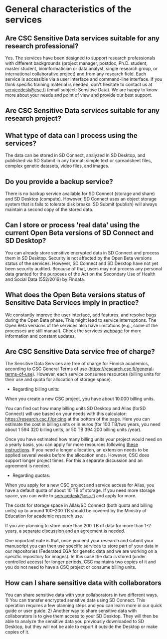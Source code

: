 # General characteristics of the services

## Are CSC Sensitive Data services suitable for any research professional? 
Yes. The services have been designed to support research professionals with different backgrounds (project manager, postdoc, Ph.D. student, master student, bioinformatician or data analyst,  single research group, or international collaborative project) and from any research field. 
Each service is accessible via a user interface and command-line interface.
If you think specific training material is needed, don't hesitate to contact us at servicedesk@csc.fi (email subject: Sensitive Data). We are happy to know more about your needs and point of view and provide our best support. 

## Are CSC Sensitive Data services suitable for any research project? 


## What type of data can I process using the services?
The data can be stored in SD Connect, analyzed in SD Desktop, and published via SD Submit in any format: simple text or spreadsheet files, complex genetic datasets, video files, and images.

## Do you provide a backup service?
There is no backup service available for SD Connect (storage and share) and SD Desktop (compute). However, SD Connect uses an object storage system that is fails to tolerate disk breaks. SD Submit (publish) will always maintain a second copy of the stored data.


## Can I  store or process 'real data' using the current Open Beta versions of SD Connect and SD Desktop?
You can already store sensitive encrypted data in SD Connect and process them in SD Desktop. Security is not affected by the Open Beta versions status of the services.
However, SD Connect and SD Desktop have not yet been security audited. Because of that, users may not process any personal data granted for the purposes of the Act on the Secondary Use of Health and Social Data (552/2019) by Findata.

## What does the Open Beta versions status of Sensitive Data Services imply in practice?
We constantly improve the user interface, add features, and resolve bugs during the Open Beta phase. This might lead to service interruptions. The Open Beta versions of the services also have limitations (e.g., some of the processes are still manual). Check the services [webpage](https://research.csc.fi/sensitive-data-services-future-development) for more information and constant updates. 


## Are CSC Sensitive Data service free of charge?
The Sensitive Data Services are free of charge for Finnish academics, according to CSC General Terms of use (https://research.csc.fi/general-terms-of-use). However, each service consumes resources  (billing units for their use and quota for allocation of storage space). 

* Regarding billing units:

When you create a new CSC project, you have about 10.000 billing units. 

You can find out how many billing units SD Desktop and Allas (forSD Connect) will use based on your needs with this calculator: https://research.csc.fi/pricing at the bottom of the page.  Here you can estimate the cost in billing units or in euros (for 100 TB/two years, you need about  1 594 320 billing units, or 50 TB  394 200 billing units /year).

Once you have estimated how many billing units your project would need on a yearly basis, you can apply for more resources following [these instructions](../../accounts/how-to-apply-for-billing-units.md).  If you need a longer allocation, an extension needs to be applied several weeks before the allocation ends. However, CSC does support longer project times. For this a separate discussion and an agreement is needed. 

* Regarding quotas:

When you apply for a new CSC project and service access for Allas, you have  a default quota of about 10 TB of storage. If you need more storage space, you can write to servicedesk@csc.fi and apply for more. 

The costs for storage space in Allas/SD Connect (both quota and billing units) up to around 100–200 TB should be covered by the Ministry of Education for academic research use. 

If you are planning to store more than 200 TB of data for more than 1-2 years, a separate discussion and an agreement is needed.

One important note is that, once you end your research and submit your manuscript you can then use specific services to store part of your data in our repositories (Federated EGA for genetic data and we are working on a  specific repository for images).  In this case the data is stored (under controlled access) for longer periods, CSC maintains two copies of it and you do not need to have a CSC project or consume billing units.

## How can I share sensitive data with collaborators

You can share sensitive data with your collaborators in two different ways. 1) You can transfer encrypted sensitive data using SD Connect. This operation requires a few planning steps and you can learn more in our quick guide or user guide. 2) Another way to share sensitive data with collaborators is to give them access to your SD Desktop. They will then be able to analyze the sensitive data you previously downloaded to SD Desktop, but they will not be able to export it outside the Desktop or make copies of it.

